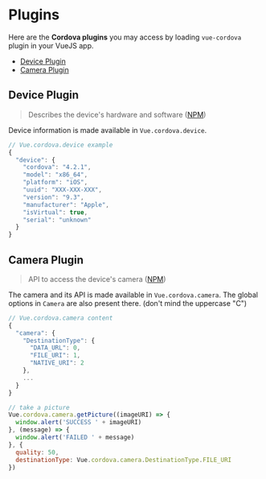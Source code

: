 # Plugins

Here are the **Cordova plugins** you may access by loading `vue-cordova` plugin in your VueJS app.

- [Device Plugin ](#device-plugin)
- [Camera Plugin](#camera-plugin)

## Device Plugin

> Describes the device's hardware and software ([NPM](https://www.npmjs.com/package/cordova-plugin-device))

Device information is made available in `Vue.cordova.device`.

```javascript
// Vue.cordova.device example
{
  "device": {
    "cordova": "4.2.1",
    "model": "x86_64",
    "platform": "iOS",
    "uuid": "XXX-XXX-XXX",
    "version": "9.3",
    "manufacturer": "Apple",
    "isVirtual": true,
    "serial": "unknown"
  }
}
```

## Camera Plugin

> API to access the device's camera ([NPM](https://www.npmjs.com/package/cordova-plugin-camera))

The camera and its API is made available in `Vue.cordova.camera`. The global options in `Camera` are also present there. (don't mind the uppercase "C")

```javascript
// Vue.cordova.camera content
{
  "camera": {
    "DestinationType": {
      "DATA_URL": 0,
      "FILE_URI": 1,
      "NATIVE_URI": 2
    },
    ...
  }
}

// take a picture
Vue.cordova.camera.getPicture((imageURI) => {
  window.alert('SUCCESS ' + imageURI)
}, (message) => {
  window.alert('FAILED ' + message)
}, {
  quality: 50,
  destinationType: Vue.cordova.camera.DestinationType.FILE_URI
})
```
